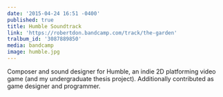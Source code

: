 ```yaml
---
date: '2015-04-24 16:51 -0400'
published: true
title: Humble Soundtrack
link: 'https://robertdon.bandcamp.com/track/the-garden'
tralbum_id: '3087889850'
media: bandcamp
image: humble.jpg
---
```

Composer and sound designer for Humble, an indie 2D platforming video game (and my undergraduate thesis project). Additionally contributed as game designer and programmer.
